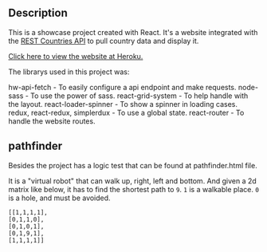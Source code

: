 ## Description

This is a showcase project created with React.
It's a website integrated with the [REST Countries API](https://restcountries.eu) to pull country data and display it.

[Click here to view the website at Heroku.](https://daniellrs-frontend-challenge.herokuapp.com)

The librarys used in this project was:

hw-api-fetch - To easily configure a api endpoint and make requests.
node-sass - To use the power of sass.
react-grid-system - To help handle with the layout.
react-loader-spinner - To show a spinner in loading cases.
redux, react-redux, simplerdux - To use a global state.
react-router - To handle the website routes.

## pathfinder

Besides the project has a logic test that can be found at pathfinder.html file.

It is a "virtual robot" that can walk up, right, left and bottom. And given a 2d matrix like below, it has to find the shortest path to `9`. `1` is a walkable place. `0` is a hole, and must be avoided.

```
[[1,1,1,1],
[0,1,1,0],
[0,1,0,1],
[0,1,9,1],
[1,1,1,1]]
```
